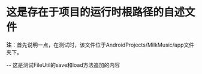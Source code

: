 ﻿# 这是存在于项目的运行时根路径的自述文件

**注**：首先说明一点，在测试时，该文件位于AndroidProjects/MilkMusic/app文件夹下。

-- 这是测试FileUtil的save和load方法追加的内容